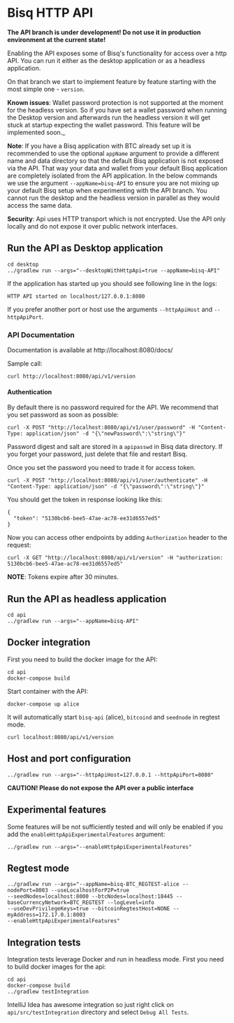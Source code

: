 # Bisq HTTP API

**The API branch is under development! 
Do not use it in production environment at the current state!**

Enabling the API exposes some of Bisq's functionality for access over a http API.
You can run it either as the desktop application or as a headless application.

On that branch we start to implement feature by feature starting with the most simple one - `version`.


**Known issues**: Wallet password protection is not supported at the moment for the headless version. So if you have set 
 a wallet password when running the Desktop version and afterwards run the headless version it will get stuck at startup 
 expecting the wallet password. This feature will be implemented soon._

**Note**: If you have a Bisq application with BTC already set up it is recommended to use the optional `appName` argument to 
provide a different name and data directory so that the default Bisq application is not exposed via the API. That way 
your data and wallet from your default Bisq application are completely isolated from the API application. In the below 
commands we use the argument `--appName=bisq-API` to ensure you are not mixing up your default Bisq setup when 
experimenting with the API branch. You cannot run the desktop and the headless version in parallel as they would access 
the same data.

**Security**: Api uses HTTP transport which is not encrypted. Use the API only locally and do not expose it over 
public network interfaces.

## Run the API as Desktop application

    cd desktop
    ../gradlew run --args="--desktopWithHttpApi=true --appName=bisq-API"
    
If the application has started up you should see following line in the logs:

    HTTP API started on localhost/127.0.0.1:8080
    
If you prefer another port or host use the arguments `--httpApiHost` and `--httpApiPort`.

### API Documentation

Documentation is available at http://localhost:8080/docs/

Sample call:

    curl http://localhost:8080/api/v1/version
    
#### Authentication

By default there is no password required for the API. We recommend that you set password as soon as possible: 

    curl -X POST "http://localhost:8080/api/v1/user/password" -H "Content-Type: application/json" -d "{\"newPassword\":\"string\"}"
    
Password digest and salt are stored in a `apipasswd` in Bisq data directory.
If you forget your password, just delete that file and restart Bisq.

Once you set the password you need to trade it for access token.

    curl -X POST "http://localhost:8080/api/v1/user/authenticate" -H "Content-Type: application/json" -d "{\"password\":\"string\"}"
    
You should get the token in response looking like this:

    {
      "token": "5130bcb6-bee5-47ae-ac78-ee31d6557ed5"
    }
    
Now you can access other endpoints by adding `Authorization` header to the request:

    curl -X GET "http://localhost:8080/api/v1/version" -H "authorization: 5130bcb6-bee5-47ae-ac78-ee31d6557ed5"
    
**NOTE**: Tokens expire after 30 minutes.

## Run the API as headless application

    cd api
    ../gradlew run --args="--appName=bisq-API"
    
## Docker integration

First you need to build the docker image for the API:

    cd api
    docker-compose build

Start container with the API:
    
    docker-compose up alice

It will automatically start `bisq-api` (alice), `bitcoind` and `seednode` in regtest mode.

    curl localhost:8080/api/v1/version

## Host and port configuration

    ../gradlew run --args="--httpApiHost=127.0.0.1 --httpApiPort=8080" 
    
**CAUTION! Please do not expose the API over a public interface**

## Experimental features

Some features will be not sufficiently tested and will only be enabled if you add the 
`enableHttpApiExperimentalFeatures` argument:

    ../gradlew run --args="--enableHttpApiExperimentalFeatures" 

## Regtest mode

    ../gradlew run --args="--appName=bisq-BTC_REGTEST-alice --nodePort=8003 --useLocalhostForP2P=true 
    --seedNodes=localhost:8000 --btcNodes=localhost:18445 --baseCurrencyNetwork=BTC_REGTEST --logLevel=info 
    --useDevPrivilegeKeys=true --bitcoinRegtestHost=NONE --myAddress=172.17.0.1:8003 
    --enableHttpApiExperimentalFeatures"

## Integration tests

Integration tests leverage Docker and run in headless mode. First you need to build docker images for the api:

    cd api
    docker-compose build
    ../gradlew testIntegration
    
IntelliJ Idea has awesome integration so just right click on `api/src/testIntegration` directory and select 
`Debug All Tests`.
